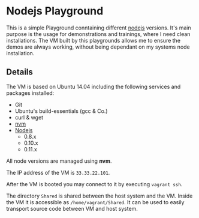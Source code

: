 # Nodejs Playground

This is a simple Playground conntaining different [nodejs](http://nodejs.org/) versions. It's main purpose is the usage for demonstrations and trainings, where I need clean installations. The VM built by this playgrounds allows me to ensure the demos are always working, without being dependant on my systems node installation.

## Details

The VM is based on Ubuntu 14.04 including the following services and packages
installed:

- Git
- Ubuntu's build-essentials (gcc & Co.)
- curl & wget
- [nvm](https://github.com/creationix/nvm)
- [Nodejs](http://nodejs.org/)
    - 0.8.x
    - 0.10.x
    - 0.11.x

All node versions are managed using **nvm**.

The IP address of the VM is `33.33.22.101`.

After the VM is booted you may connect to it by executing `vagrant ssh`.

The directory `Shared` is shared between the host system and the VM. Inside the
VM it is accessible as `/home/vagrant/Shared`. It can be used to easily transport
source code between VM and host system.
